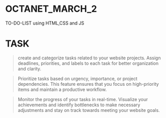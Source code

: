 # OCTANET_MARCH_2
TO-DO-LIST using HTML,CSS and JS
# TASK
>create and categorize tasks related to your website projects. Assign deadlines, priorities, and labels to each task for better organization and clarity.

>Prioritize tasks based on urgency, importance, or project dependencies. This feature ensures that you focus on high-priority items and maintain a productive workflow.

>Monitor the progress of your tasks in real-time. Visualize your achievements and identify bottlenecks to make necessary adjustments and stay on track towards meeting your website goals.
